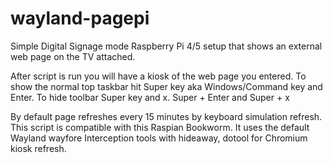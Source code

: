 # wayland-pagepi

Simple Digital Signage mode Raspberry Pi 4/5 setup that shows an external web page on the TV attached.

After script is run you will have a kiosk of the web page you entered. To show the normal top taskbar hit Super key aka Windows/Command key and Enter. To hide toolbar Super key and x. 
Super + Enter and Super + x


By default page refreshes every 15 minutes by keyboard simulation refresh. This script is compatible with this Raspian Bookworm. It uses the default Wayland wayfore Interception tools with hideaway, dotool for Chromium kiosk refresh.

